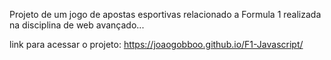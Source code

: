 Projeto de um jogo de apostas esportivas relacionado a Formula 1 realizada na disciplina de web avançado...

link para acessar o projeto: https://joaogobboo.github.io/F1-Javascript/
